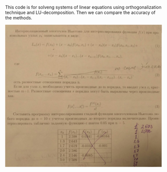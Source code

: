 This code is for solveng systems of linear equations using orthogonalization technique and LU-decomposition. Then we can compare the accuracy of the methods.


![alt text](https://github.com/RamilDautov/My-projects/blob/master/Python%20projects/Numerical%20methods/Aitken%20interpolation/Aitken.jpg?raw=true)
